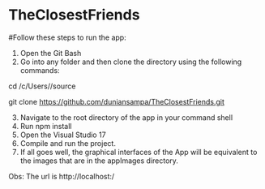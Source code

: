 # TheClosestFriends

#Follow these steps to run the app:

1. Open the Git Bash
2. Go into any folder and then clone the directory using the following commands:

  cd /c/Users/<your user name>/source
  
  git clone https://github.com/duniansampa/TheClosestFriends.git
  
3. Navigate to the root directory of the app in your command shell
4. Run npm install
5. Open the Visual Studio 17
6. Compile and run the project.
8. If all goes well, the graphical interfaces of the App will be 
   equivalent to the images that are in the appImages directory.
   
Obs: The url is http://localhost:<web app port>/
